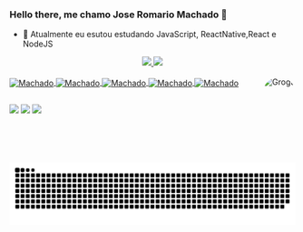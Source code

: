 ### Hello there, me chamo Jose Romario Machado 👋

- 🌱 Atualmente eu esutou estudando JavaScript, ReactNative,React e NodeJS
<div align="center">
  <a href="https://github.com/JosepH4unter">
  <img height="165em" src="https://github-readme-stats.vercel.app/api?username=JosepH4unter&show_icons=true&theme=highcontrast&include_all_commits=true&count_private=true"/>
  <img height="165em" src="https://github-readme-stats.vercel.app/api/top-langs/?username=JosepH4unter&layout=compact&langs_count=7&theme=highcontrast"/>
</div>

<div style="display: inline_block"><br>
  <img  align="center" alt="Machado" height="40" width="50" src="https://cdn.jsdelivr.net/gh/devicons/devicon/icons/mysql/mysql-original.svg"">
  <img align="center" alt="Machado" height="40" width="50" src="https://cdn.jsdelivr.net/gh/devicons/devicon/icons/javascript/javascript-original.svg">
  <img align="center" alt="Machado" height="40" width="50" src="https://cdn.jsdelivr.net/gh/devicons/devicon/icons/html5/html5-original.svg">
  <img align="center" alt="Machado" height="40" width="50" src="https://cdn.jsdelivr.net/gh/devicons/devicon/icons/css3/css3-original.svg">
  <img align="center" alt="Machado" height="70" width="80" src="https://cdn.jsdelivr.net/gh/devicons/devicon/icons/php/php-original.svg"">
  <img align="right" alt="Grogu" height="150" style="border-radius:100px;" src="https://64.media.tumblr.com/1ded871ea27d0bc1fa28070c63fbba9d/e8376a076c8d00a9-ba/s500x750/a075a7c21717e1ca266507e96e016aa727c25ba0.gif">
</div>

##

<div>
  <a href="https:https://www.instagram.com/machado_jos3/" target="_blank"><img src="https://img.shields.io/badge/-Instagram-%23E4405F?style=for-the-badge&logo=instagram&logoColor=white" target="_blank"></a>
  <a href = "mailto:machadodev03@gmail.com"><img src="https://img.shields.io/badge/-Gmail-%23333?style=for-the-badge&logo=gmail&logoColor=white" target="_blank"></a>
  <a href="https://www.linkedin.com/in/jos%C3%A9-rom%C3%A1rio-machado-neto-3764a71b9/" target="_blank"><img src="https://img.shields.io/badge/-LinkedIn-%230077B5?style=for-the-badge&logo=linkedin&logoColor=white" target="_blank"></a> 
  
  
</div>
  
  ![Snake animation](https://github.com/JosepH4unter/JosepH4unter/blob/output/github-contribution-grid-snake.svg)
